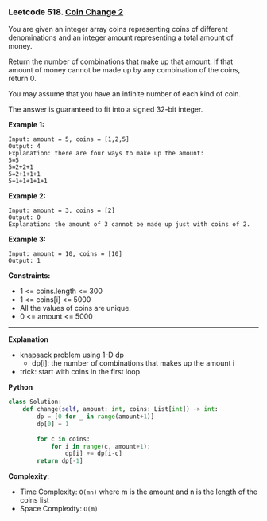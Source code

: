 ### Leetcode 518. [Coin Change 2](https://leetcode.com/problems/coin-change-2/)
You are given an integer array coins representing coins of different denominations and an integer amount representing a total amount of money.

Return the number of combinations that make up that amount. If that amount of money cannot be made up by any combination of the coins, return 0.

You may assume that you have an infinite number of each kind of coin.

The answer is guaranteed to fit into a signed 32-bit integer.

**Example 1:**

```
Input: amount = 5, coins = [1,2,5]
Output: 4
Explanation: there are four ways to make up the amount:
5=5
5=2+2+1
5=2+1+1+1
5=1+1+1+1+1
```

**Example 2:**

```
Input: amount = 3, coins = [2]
Output: 0
Explanation: the amount of 3 cannot be made up just with coins of 2.
```

**Example 3:**

```
Input: amount = 10, coins = [10]
Output: 1
```

**Constraints:**

- 1 <= coins.length <= 300
- 1 <= coins[i] <= 5000
- All the values of coins are unique.
- 0 <= amount <= 5000

******************************
**Explanation**
- knapsack problem using 1-D dp
  - dp[i]: the number of combinations that makes up the amount i
- trick: start with coins in the first loop

**Python**

```python
class Solution:
    def change(self, amount: int, coins: List[int]) -> int:
        dp = [0 for _ in range(amount+1)]
        dp[0] = 1
        
        for c in coins:
            for i in range(c, amount+1):
                dp[i] += dp[i-c]
        return dp[-1]
```

**Complexity**:

- Time Complexity: ```O(mn)``` where m is the amount and n is the length of the coins list
- Space Complexity: ```O(m)```
